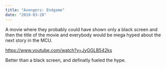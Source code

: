 ```yaml
---
title: "Avengers: Endgame"
date: "2019-03-28"
---
```


A movie where they probably could have shown only a black screen and then the title of the movie and everybody would be mega hyped about the next story in the MCU.

https://www.youtube.com/watch?v=JyGGLB542ks

Better than a black screen, and definatly fueled the hype.
